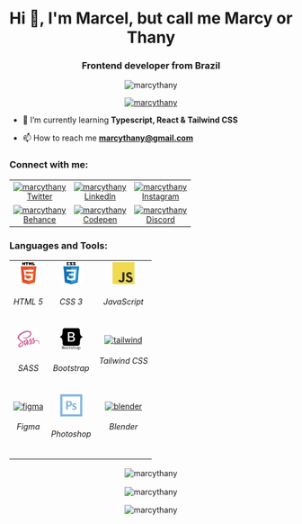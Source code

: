 

###  <h1 align="center">Hi 👋, I'm Marcel, but call me Marcy or Thany</h1>

  

<h3 align="center">Frontend developer from Brazil</h3>

  
<p  align="center">  <img src="https://komarev.com/ghpvc/?username=marcythany&label=Profile%20views&color=0e75b6&style=flat"  alt="marcythany" /> </p>
<p  align="center">  <a href="https://twitter.com/marcythany"  target="blank"><img src="https://img.shields.io/twitter/follow/marcythany?logo=twitter&style=for-the-badge"  alt="marcythany"  /></a>  </p>

  

- 🌱 I’m currently learning **Typescript, React & Tailwind CSS**

- 📫 How to reach me **marcythany@gmail.com**

  

<h3 align="left">Connect with me:</h3>

<p align="center">

<table align="center" border="0" cellpadding="0" cellspacing="0" style="width:500px">
	<tbody>
		<tr>
			<td align="center"><a href="https://twitter.com/marcythany"  target="blank"><img align="center"  src="https://raw.githubusercontent.com/rahuldkjain/github-profile-readme-generator/master/src/images/icons/Social/twitter.svg"  alt="marcythany"  height="30"  width="40"/><br>Twitter</td>
			<td align="center"><a href="https://linkedin.com/in/marcythany"  target="blank"><img align="center"  src="https://raw.githubusercontent.com/rahuldkjain/github-profile-readme-generator/master/src/images/icons/Social/linked-in-alt.svg"  alt="marcythany"  height="30"  width="40"  /><br>LinkedIn</a></td>
			<td align="center"><a href="https://instagram.com/marcythany"  target="blank"><img align="center"  src="https://raw.githubusercontent.com/rahuldkjain/github-profile-readme-generator/master/src/images/icons/Social/instagram.svg"  alt="marcythany"  height="30"  width="40"  /><br>Instagram </a></td>
		</tr>
		<tr>
			<td align="center"><a href="https://www.behance.net/marcythany"  target="blank"><img align="center"  src="https://raw.githubusercontent.com/rahuldkjain/github-profile-readme-generator/master/src/images/icons/Social/behance.svg"  alt="marcythany"  height="30"  width="40" /><br>Behance</a></td>
			<td align="center"><a href="https://codepen.io/marcythany"  target="blank"><img align="center"  src="https://raw.githubusercontent.com/rahuldkjain/github-profile-readme-generator/master/src/images/icons/Social/codepen.svg"  alt="marcythany"  height="30"  width="40"  /><br>Codepen</a></td>
			<td align="center"><a href="https://discord.com/users/129680297347252224"  target="blank"><img align="center"  src="https://assets-global.website-files.com/6257adef93867e50d84d30e2/62595384e89d1d54d704ece7_3437c10597c1526c3dbd98c737c2bcae.svg"  alt="marcythany"  height="30"  width="40"  /><br>Discord</a></td>
		</tr>
	</tbody>
</table>

</p>

  

<h3 align="left">Languages and Tools:</h3>
<p align="center">
<table align="center" border="0" cellpadding="0" cellspacing="0" style="width:auto">
	<tbody>
		<tr>
			<td align="center">  <a href="https://www.w3.org/html/"  target="_blank"  rel="noreferrer">  <img src="https://raw.githubusercontent.com/devicons/devicon/master/icons/html5/html5-original-wordmark.svg"  alt="html5"  width="40"  height="40"/>  </a> <h6>HTML 5</h6></td>
			<td align="center"> <a href="https://www.w3schools.com/css/"  target="_blank"  rel="noreferrer">  <img src="https://raw.githubusercontent.com/devicons/devicon/master/icons/css3/css3-original-wordmark.svg"  alt="css3"  width="40"  height="40"/>  </a> <h6>CSS 3</h6></td>
			<td align="center"> <a href="https://developer.mozilla.org/en-US/docs/Web/JavaScript"  target="_blank"  rel="noreferrer">  <img src="https://raw.githubusercontent.com/devicons/devicon/master/icons/javascript/javascript-original.svg"  alt="javascript"  width="40"  height="40"/>  </a> <h6> JavaScript</h6>  </td>
		</tr>
		<tr>
			<td align="center">   <a href="https://sass-lang.com"  target="_blank"  rel="noreferrer">  <img src="https://raw.githubusercontent.com/devicons/devicon/master/icons/sass/sass-original.svg"  alt="sass"  width="40"  height="40"/>  </a> <h6>SASS</h6></td>
			<td align="center"><a href="https://getbootstrap.com"  target="_blank"  rel="noreferrer"><img src="https://raw.githubusercontent.com/devicons/devicon/master/icons/bootstrap/bootstrap-plain-wordmark.svg"  alt="bootstrap"  width="40"  height="40"/> </a><h6>Bootstrap</h6></td>
						<td align="center"><a href="https://tailwindcss.com/"  target="_blank"  rel="noreferrer">  <img src="https://www.vectorlogo.zone/logos/tailwindcss/tailwindcss-icon.svg"  alt="tailwind"  width="40"  height="40"/>  </a> <h6>Tailwind CSS</h6></td>
		</tr>
<td align="center"><a href="https://www.figma.com/"  target="_blank"  rel="noreferrer">  <img src="https://www.vectorlogo.zone/logos/figma/figma-icon.svg"  alt="figma"  width="40"  height="40"/>  </a> <h6>Figma</h6></td>
			<td align="center">        <a href="https://www.photoshop.com/en"  target="_blank"  rel="noreferrer">  <img src="https://raw.githubusercontent.com/devicons/devicon/master/icons/photoshop/photoshop-line.svg"  alt="photoshop"  width="40"  height="40"/>  </a> <h6>Photoshop</h6> </td>
						<td align="center"><a href="https://www.blender.org/"  target="_blank"  rel="noreferrer">  <img src="https://download.blender.org/branding/community/blender_community_badge_white.svg"  alt="blender"  width="40"  height="40"/>  </a><h6>Blender</h6> </td>
		</tr>
</td>
	</tbody>
</table>
</p>

  

<p  align="center"><img align="center"  src="https://github-readme-stats.vercel.app/api/top-langs?username=marcythany&show_icons=true&locale=en&layout=compact"  alt="marcythany"  /></p>

  

<p  align="center">  <img align="center"  src="https://github-readme-stats.vercel.app/api?username=marcythany&show_icons=true&locale=en"  alt="marcythany"  /></p>

  

<p  align="center"><img align="center"  src="https://github-readme-streak-stats.herokuapp.com/?user=marcythany&"  alt="marcythany"  /></p>
